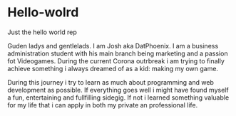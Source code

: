 # Hello-wolrd
Just the hello world rep

Guden ladys and gentlelads. I am Josh aka DatPhoenix. 
I am a business administration student with his main branch being marketing and a passion fot Videogames. 
During the current Corona outrbreak i am trying to finally achieve something i always dreamed of as a kid: making my own game.

During this journey i try to learn as much about programming and web development as possible.
If everything goes well i might have found myself a fun, entertaining and fullfilling sidegig. 
If not i learned something valuable for my life that i can apply in both my private an professional life.

